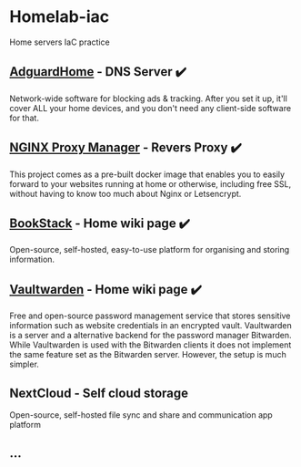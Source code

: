 # Homelab-iac
Home servers IaC practice


## [AdguardHome](https://github.com/AdguardTeam/AdGuardHome) - DNS Server ✔️
Network-wide software for blocking ads & tracking. After you set it up, it'll cover ALL your home devices, and you don't need any client-side software for that.


## [NGINX Proxy Manager](https://github.com/NginxProxyManager/nginx-proxy-manager) - Revers Proxy ✔️
This project comes as a pre-built docker image that enables you to easily forward to your websites running at home or otherwise, including free SSL, without having to know too much about Nginx or Letsencrypt.


## [BookStack](https://github.com/BookStackApp/BookStack) - Home wiki page ✔️
Open-source, self-hosted, easy-to-use platform for organising and storing information.


## [Vaultwarden](https://github.com/dani-garcia/vaultwarden) - Home wiki page ✔️
Free and open-source password management service that stores sensitive information such as website credentials in an encrypted vault. 
Vaultwarden is a server and a alternative backend for the password manager Bitwarden. While Vaultwarden is used with the Bitwarden clients it does not implement the same feature set as the Bitwarden server. However, the setup is much simpler.


## NextCloud - Self cloud storage
Open-source, self-hosted file sync and share and communication app platform


## ... 
